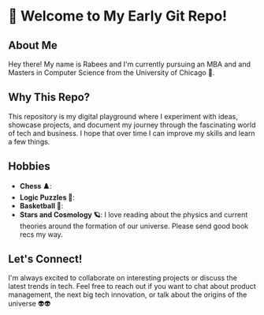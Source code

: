 # 👋 Welcome to My Early Git Repo!

## About Me

Hey there! My name is Rabees and I'm currently pursuing an MBA and and Masters in Computer Science from the University of Chicago 🧐.

## Why This Repo?

This repository is my digital playground where I experiment with ideas, showcase projects, and document my journey through the fascinating world of tech and business. I hope that over time I can improve my skills and learn a few things. 

## Hobbies

- **Chess ♟️**:
- **Logic Puzzles 🧩**: 
- **Basketball 🏀**: 
- **Stars and Cosmology 🪐**: I love reading about the physics and current theories around the formation of our universe. Please send good book recs my way.

## Let's Connect!

I'm always excited to collaborate on interesting projects or discuss the latest trends in tech. Feel free to reach out if you want to chat about product management, the next big tech innovation, or talk about the origins of the universe 👽👽
